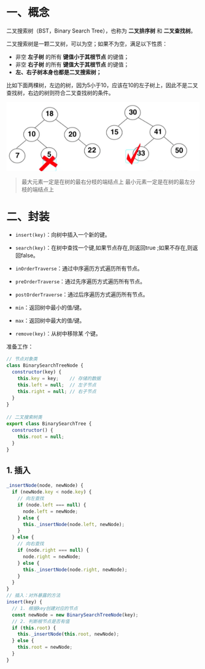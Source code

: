 # 一、概念

二叉搜索树（BST，Binary Search Tree），也称为 **二叉排序树** 和 **二叉查找树**。

二叉搜索树是一颗二叉树，可以为空；如果不为空，满足以下性质：

- 非空 **左子树** 的所有 **键值小于其根节点** 的键值；
- 非空 **右子树** 的所有 **键值大于其根节点** 的键值；
- **左、右子树本身也都是二叉搜索树；**

比如下面两棵树，左边的树，因为5小于10，应该在10的左子树上，因此不是二叉查找树，右边的树则符合二叉查找树的条件。

![](./IMGS/binary_search_tree.png)

> 最大元素一定是在树的最右分枝的端结点上
> 最小元素一定是在树的最左分枝的端结点上

# 二、封装

- `insert(key)`：向树中插入一个新的键。

- `search(key)`：在树中查找一个键,如果节点存在,则返回true ;如果不存在,则返回false。

- `inOrderTraverse`：通过中序遍历方式遍历所有节点。

- `preOrderTraverse`：通过先序遍历方式遍历所有节点。

- `postOrderTraverse`：通过后序遍历方式遍历所有节点。

- `min`：返回树中最小的值/键。

- `max`：返回树中最大的值/键。

- `remove(key)`：从树中移除某 个键。

准备工作：

```js
// 节点对象类
class BinarySearchTreeNode {
  constructor(key) {
    this.key = key;    // 存储的数据
    this.left = null;  // 左子节点
    this.right = null; // 右子节点
  }
}

// 二叉搜索树类
export class BinarySearchTree {
  constructor() {
    this.root = null;
  }
}
```

## 1. 插入

```js
_insertNode(node, newNode) {
  if (newNode.key < node.key) {
    // 向左查找
    if (node.left === null) {
      node.left = newNode;
    } else {
      this._insertNode(node.left, newNode);
    }
  } else {
    // 向右查找
    if (node.right === null) {
      node.right = newNode;
    } else {
      this._insertNode(node.right, newNode);
    }
  }
}
// 插入：对外暴露的方法
insert(key) {
  // 1. 根据key创建对应的节点
  const newNode = new BinarySearchTreeNode(key);
  // 2. 判断根节点是否有值
  if (this.root) {
    this._insertNode(this.root, newNode);
  } else {
    this.root = newNode;
  }
}
```













